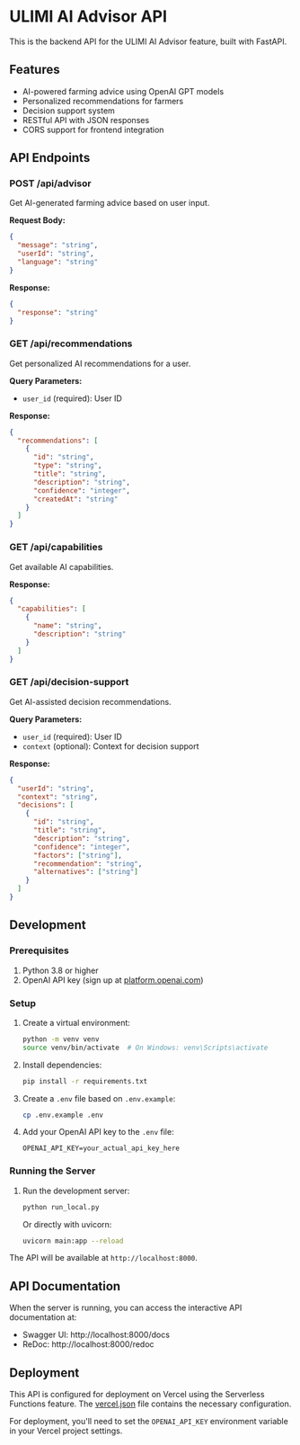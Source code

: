 # ULIMI AI Advisor API

This is the backend API for the ULIMI AI Advisor feature, built with FastAPI.

## Features

- AI-powered farming advice using OpenAI GPT models
- Personalized recommendations for farmers
- Decision support system
- RESTful API with JSON responses
- CORS support for frontend integration

## API Endpoints

### POST /api/advisor
Get AI-generated farming advice based on user input.

**Request Body:**
```json
{
  "message": "string",
  "userId": "string",
  "language": "string"
}
```

**Response:**
```json
{
  "response": "string"
}
```

### GET /api/recommendations
Get personalized AI recommendations for a user.

**Query Parameters:**
- `user_id` (required): User ID

**Response:**
```json
{
  "recommendations": [
    {
      "id": "string",
      "type": "string",
      "title": "string",
      "description": "string",
      "confidence": "integer",
      "createdAt": "string"
    }
  ]
}
```

### GET /api/capabilities
Get available AI capabilities.

**Response:**
```json
{
  "capabilities": [
    {
      "name": "string",
      "description": "string"
    }
  ]
}
```

### GET /api/decision-support
Get AI-assisted decision recommendations.

**Query Parameters:**
- `user_id` (required): User ID
- `context` (optional): Context for decision support

**Response:**
```json
{
  "userId": "string",
  "context": "string",
  "decisions": [
    {
      "id": "string",
      "title": "string",
      "description": "string",
      "confidence": "integer",
      "factors": ["string"],
      "recommendation": "string",
      "alternatives": ["string"]
    }
  ]
}
```

## Development

### Prerequisites

1. Python 3.8 or higher
2. OpenAI API key (sign up at [platform.openai.com](https://platform.openai.com))

### Setup

1. Create a virtual environment:
   ```bash
   python -m venv venv
   source venv/bin/activate  # On Windows: venv\Scripts\activate
   ```

2. Install dependencies:
   ```bash
   pip install -r requirements.txt
   ```

3. Create a `.env` file based on `.env.example`:
   ```bash
   cp .env.example .env
   ```
   
4. Add your OpenAI API key to the `.env` file:
   ```
   OPENAI_API_KEY=your_actual_api_key_here
   ```

### Running the Server

1. Run the development server:
   ```bash
   python run_local.py
   ```
   
   Or directly with uvicorn:
   ```bash
   uvicorn main:app --reload
   ```

The API will be available at `http://localhost:8000`.

## API Documentation

When the server is running, you can access the interactive API documentation at:
- Swagger UI: http://localhost:8000/docs
- ReDoc: http://localhost:8000/redoc

## Deployment

This API is configured for deployment on Vercel using the Serverless Functions feature. The [vercel.json](../vercel.json) file contains the necessary configuration.

For deployment, you'll need to set the `OPENAI_API_KEY` environment variable in your Vercel project settings.